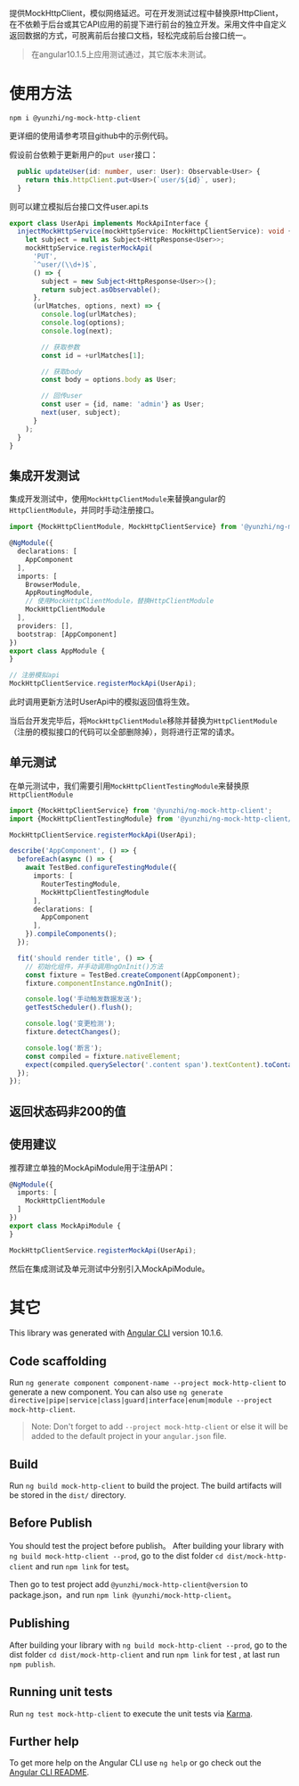 提供MockHttpClient，模似网络延迟。可在开发测试过程中替换原HttpClient，在不依赖于后台或其它API应用的前提下进行前台的独立开发。采用文件中自定义返回数据的方式，可脱离前后台接口文档，轻松完成前后台接口统一。

> 在angular10.1.5上应用测试通过，其它版本未测试。

# 使用方法
`npm i @yunzhi/ng-mock-http-client`

更详细的使用请参考项目github中的示例代码。

假设前台依赖于更新用户的`put user`接口：
``` typescript
  public updateUser(id: number, user: User): Observable<User> {
    return this.httpClient.put<User>(`user/${id}`, user);
  }
```

则可以建立模拟后台接口文件user.api.ts
```typescript
export class UserApi implements MockApiInterface {
  injectMockHttpService(mockHttpService: MockHttpClientService): void {
    let subject = null as Subject<HttpResponse<User>>;
    mockHttpService.registerMockApi(
      'PUT',
      `^user/(\\d+)$`,
      () => {
        subject = new Subject<HttpResponse<User>>();
        return subject.asObservable();
      },
      (urlMatches, options, next) => {
        console.log(urlMatches);
        console.log(options);
        console.log(next);

        // 获取参数
        const id = +urlMatches[1];

        // 获取body
        const body = options.body as User;

        // 回传user
        const user = {id, name: 'admin'} as User;
        next(user, subject);
      }
    );
  }
}
```

## 集成开发测试
集成开发测试中，使用`MockHttpClientModule`来替换angular的`HttpClientModule`，并同时手动注册接口。
```typescript
import {MockHttpClientModule, MockHttpClientService} from '@yunzhi/ng-mock-http-client';

@NgModule({
  declarations: [
    AppComponent
  ],
  imports: [
    BrowserModule,
    AppRoutingModule,
    // 使用MockHttpClientModule，替换HttpClientModule
    MockHttpClientModule
  ],
  providers: [],
  bootstrap: [AppComponent]
})
export class AppModule {
}

// 注册模拟api
MockHttpClientService.registerMockApi(UserApi);
```

此时调用更新方法时UserApi中的模拟返回值将生效。

当后台开发完毕后，将`MockHttpClientModule`移除并替换为`HttpClientModule`（注册的模拟接口的代码可以全部删除掉），则将进行正常的请求。

## 单元测试
在单元测试中，我们需要引用`MockHttpClientTestingModule`来替换原`HttpClientModule`


```typescript
import {MockHttpClientService} from '@yunzhi/ng-mock-http-client';
import {MockHttpClientTestingModule} from '@yunzhi/ng-mock-http-client/testing';

MockHttpClientService.registerMockApi(UserApi);

describe('AppComponent', () => {
  beforeEach(async () => {
    await TestBed.configureTestingModule({
      imports: [
        RouterTestingModule,
        MockHttpClientTestingModule
      ],
      declarations: [
        AppComponent
      ],
    }).compileComponents();
  });

  fit('should render title', () => {
    // 初始化组件，并手动调用ngOnInit()方法
    const fixture = TestBed.createComponent(AppComponent);
    fixture.componentInstance.ngOnInit();

    console.log('手动触发数据发送');
    getTestScheduler().flush();

    console.log('变更检测');
    fixture.detectChanges();

    console.log('断言');
    const compiled = fixture.nativeElement;
    expect(compiled.querySelector('.content span').textContent).toContain('12:admin app is running!');
  });
});

```

## 返回状态码非200的值


## 使用建议
推荐建立单独的MockApiModule用于注册API：

```typescript
@NgModule({
  imports: [
    MockHttpClientModule
  ]
})
export class MockApiModule {
}

MockHttpClientService.registerMockApi(UserApi);
```

然后在集成测试及单元测试中分别引入MockApiModule。


# 其它

This library was generated with [Angular CLI](https://github.com/angular/angular-cli) version 10.1.6.

## Code scaffolding

Run `ng generate component component-name --project mock-http-client` to generate a new component. You can also use `ng generate directive|pipe|service|class|guard|interface|enum|module --project mock-http-client`.
> Note: Don't forget to add `--project mock-http-client` or else it will be added to the default project in your `angular.json` file. 

## Build

Run `ng build mock-http-client` to build the project. The build artifacts will be stored in the `dist/` directory.


## Before Publish
You should test the project before publish。
After building your library with `ng build mock-http-client --prod`, go to the dist folder `cd dist/mock-http-client` and run `npm link` for test。

Then go to test project add `@yunzhi/mock-http-client@version` to package.json，and run `npm link @yunzhi/mock-http-client`。

## Publishing

After building your library with `ng build mock-http-client --prod`, go to the dist folder `cd dist/mock-http-client` and run `npm link` for test , at last run `npm publish`.

## Running unit tests

Run `ng test mock-http-client` to execute the unit tests via [Karma](https://karma-runner.github.io).

## Further help


To get more help on the Angular CLI use `ng help` or go check out the [Angular CLI README](https://github.com/angular/angular-cli/blob/master/README.md).
